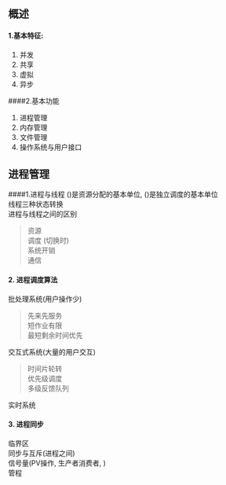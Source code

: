## 概述
#### 1.基本特征:
1. 并发  
2. 共享  
3. 虚拟   
4. 异步   

####2.基本功能
1. 进程管理
2. 内存管理
3. 文件管理
4. 操作系统与用户接口

## 进程管理
####1.进程与线程
()是资源分配的基本单位, ()是独立调度的基本单位  
线程三种状态转换  
进程与线程之间的区别  
> 资源  
> 调度 (切换时)  
> 系统开销  
> 通信  
 
 
#### 2. 进程调度算法
批处理系统(用户操作少)  
>先来先服务  
>短作业有限  
>最短剩余时间优先  


交互式系统(大量的用户交互)
>时间片轮转  
>优先级调度  
>多级反馈队列  

实时系统  

#### 3. 进程同步  
临界区  
同步与互斥(进程之间)  
信号量(PV操作, 生产者消费者, )  
管程  













